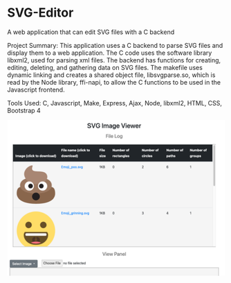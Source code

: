 # SVG-Editor
A web application that can edit SVG files with a C backend

Project Summary: This application uses a C backend to parse SVG files and display them to a web application. The C code uses the software library libxml2, used for
parsing xml files. The backend has functions for creating, editing, deleting, and gathering data on SVG files. The makefile uses dynamic linking and creates a 
shared object file, libsvgparse.so, which is read by the Node library, ffi-napi, to allow the C functions to be used in the Javascript frontend. 

Tools Used: C, Javascript, Make, Express, Ajax, Node, libxml2, HTML, CSS, Bootstrap 4

![](images/Picture1.png)
